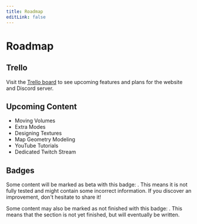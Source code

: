```yaml
---
title: Roadmap
editLink: false
---
```

# Roadmap

## Trello
Visit the [Trello board](https://trello.com/b/NRVQm1Qx/rlmm-roadmap) to see upcoming features and plans for the website and Discord server.

## Upcoming Content

* Moving Volumes
* Extra Modes
* Designing Textures
* Map Geometry Modeling
* YouTube Tutorials
* Dedicated Twitch Stream

## Badges

Some content will be marked as beta with this badge: <Badge text="beta" type="warning"/>. This means it is not fully tested and might contain some incorrect information. If you discover an improvement, don't hesitate to share it!

Some content may also be marked as not finished with this badge: <Badge text="not finished" type="warning"/>. This means that the section is not yet finished, but will eventually be written. 